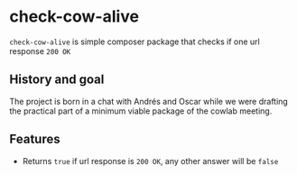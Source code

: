 # check-cow-alive

`check-cow-alive` is simple composer package that checks if one url response `200 OK`

## History and goal

The project is born in a chat with Andrés and Oscar while we were drafting the practical part of a minimum viable package of the cowlab meeting.

## Features

- Returns `true` if url response is `200 OK`, any other answer will be `false`

